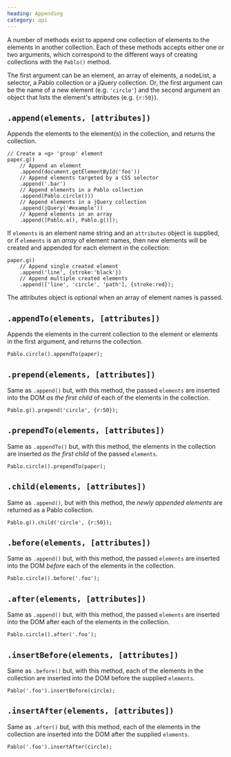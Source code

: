 ```yaml
--- 
heading: Appending
category: api
---
```


A number of methods exist to append one collection of elements to the elements in another collection. Each of these methods accepts either one or two arguments, which correspond to the different ways of creating collections with the `Pablo()` method.

The first argument can be an element, an array of elements, a nodeList, a selector, a Pablo collection or a jQuery collection. Or, the first argument can be the name of a new element (e.g. `'circle'`) and the second argument an object that lists the element's attributes (e.g. `{r:50}`).


`.append(elements, [attributes])`
---------------------------------

Appends the elements to the element(s) in the collection, and returns the collection.

    // Create a <g> 'group' element
    paper.g()
        // Append an element
        .append(document.getElementById('foo'))
        // Append elements targeted by a CSS selector
        .append('.bar')
        // Append elements in a Pablo collection
        .append(Pablo.circle()))
        // Append elements in a jQuery collection
        .append(jQuery('#example'))
        // Append elements in an array
        .append([Pablo.a(), Pablo.g()]);

If `elements` is an element name string and an `attributes` object is supplied, or if `elements` is an _array_ of element names, then new elements will be created and appended for each element in the collection:

    paper.g()
        // Append single created element
        .append('line', {stroke:'black'})
        // Append multiple created elements
        .append(['line', 'circle', 'path'], {stroke:red});

The attributes object is optional when an array of element names is passed.


`.appendTo(elements, [attributes])`
----------------------------------

Appends the elements in the current collection to the element or elements in the first argument, and returns the collection.

    Pablo.circle().appendTo(paper);


`.prepend(elements, [attributes])`
----------------------------------

Same as `.append()` but, with this method, the passed `elements` are inserted into the DOM _as the first child_ of each of the elements in the collection.

    Pablo.g().prepend('circle', {r:50});


`.prependTo(elements, [attributes])`
----------------------------------

Same as `.appendTo()` but, with this method, the elements in the collection are inserted _as the first child_ of the passed `elements`.

    Pablo.circle().prependTo(paper);


`.child(elements, [attributes])`
----------------------------------

Same as `.append()`, but with this method, the _newly appended elements_ are returned as a Pablo collection.

    Pablo.g().child('circle', {r:50});


`.before(elements, [attributes])`
----------------------------------

Same as `.append()` but, with this method, the passed `elements` are inserted into the DOM _before_ each of the elements in the collection.

    Pablo.circle().before('.foo');


`.after(elements, [attributes])`
----------------------------------

Same as `.append()` but, with this method, the passed `elements` are inserted into the DOM after each of the elements in the collection.

    Pablo.circle().after('.foo');


`.insertBefore(elements, [attributes])`
---------------------------------------

Same as `.before()` but, with this method, each of the elements in the collection are inserted into the DOM before the supplied `elements`.

    Pablo('.foo').insertBefore(circle);


`.insertAfter(elements, [attributes])`
---------------------------------------

Same as `.after()` but, with this method, each of the elements in the collection are inserted into the DOM after the supplied `elements`.

    Pablo('.foo').insertAfter(circle);